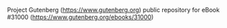 Project Gutenberg (https://www.gutenberg.org) public repository for eBook #31000 (https://www.gutenberg.org/ebooks/31000)
